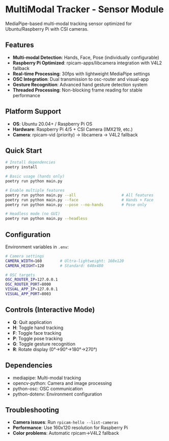 # MultiModal Tracker - Sensor Module

MediaPipe-based multi-modal tracking sensor optimized for Ubuntu/Raspberry Pi with CSI cameras.

## Features
- **Multi-modal Detection**: Hands, Face, Pose (individually configurable)
- **Raspberry Pi Optimized**: rpicam-apps/libcamera integration with V4L2 fallback
- **Real-time Processing**: 30fps with lightweight MediaPipe settings
- **OSC Integration**: Dual transmission to osc-router and visual-app
- **Gesture Recognition**: Advanced hand gesture detection system
- **Threaded Processing**: Non-blocking frame reading for stable performance

## Platform Support
- **OS**: Ubuntu 20.04+ / Raspberry Pi OS
- **Hardware**: Raspberry Pi 4/5 + CSI Camera (IMX219, etc.)
- **Camera**: rpicam-vid (priority) → libcamera → V4L2 fallback

## Quick Start
```bash
# Install dependencies
poetry install

# Basic usage (hands only)
poetry run python main.py

# Enable multiple features
poetry run python main.py --all                    # All features
poetry run python main.py --face                   # Hands + Face
poetry run python main.py --pose --no-hands        # Pose only

# Headless mode (no GUI)
poetry run python main.py --headless
```

## Configuration
Environment variables in `.env`:
```bash
# Camera settings
CAMERA_WIDTH=160        # Ultra-lightweight: 160x120
CAMERA_HEIGHT=120       # Standard: 640x480

# OSC targets
OSC_ROUTER_IP=127.0.0.1
OSC_ROUTER_PORT=8000
VISUAL_APP_IP=127.0.0.1
VISUAL_APP_PORT=8003
```

## Controls (Interactive Mode)
- **Q**: Quit application
- **H**: Toggle hand tracking
- **F**: Toggle face tracking
- **P**: Toggle pose tracking
- **G**: Toggle gesture recognition
- **R**: Rotate display (0°→90°→180°→270°)

## Dependencies
- mediapipe: Multi-modal tracking
- opencv-python: Camera and image processing
- python-osc: OSC communication
- python-dotenv: Environment configuration

## Troubleshooting
- **Camera issues**: Run `rpicam-hello --list-cameras`
- **Performance**: Use 160x120 resolution for Raspberry Pi
- **Color problems**: Automatic rpicam→V4L2 fallback
